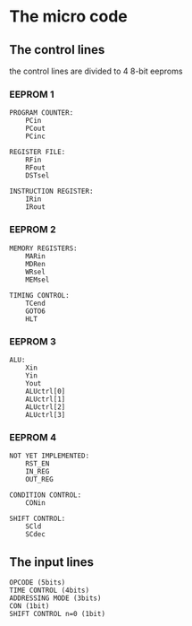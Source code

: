 # The micro code

## The control lines
the control lines are divided to 4 8-bit eeproms
### EEPROM 1
```
PROGRAM COUNTER:
    PCin
    PCout
    PCinc

REGISTER FILE:
    RFin
    RFout
    DSTsel

INSTRUCTION REGISTER:
    IRin
    IRout
```
### EEPROM 2
```
MEMORY REGISTERS:
    MARin
    MDRen
    WRsel
    MEMsel

TIMING CONTROL:
    TCend
    GOTO6
    HLT
```
### EEPROM 3
```
ALU:
    Xin
    Yin
    Yout
    ALUctrl[0]
    ALUctrl[1]
    ALUctrl[2]
    ALUctrl[3]
```
### EEPROM 4
```
NOT YET IMPLEMENTED:
    RST_EN
    IN_REG
    OUT_REG

CONDITION CONTROL:
    CONin

SHIFT CONTROL:
    SCld
    SCdec
```
## The input lines
```
OPCODE (5bits)
TIME CONTROL (4bits)
ADDRESSING MODE (3bits)
CON (1bit)
SHIFT CONTROL n=0 (1bit)    
```